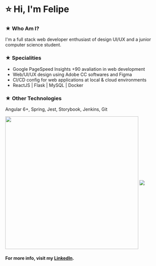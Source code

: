 # ⭐ Hi, I'm Felipe

### ★ Who Am I?
I'm a full stack web developer enthusiast of design UI/UX and a junior computer science student.

### ★ Specialities
- Google PageSpeed Insights +90 avaliation in web development
- Web/UI/UX design using Adobe CC softwares and Figma
- CI/CD config for web applications at local & cloud environments
- ReactJS | Flask | MySQL | Docker

### ★ Other Technologies
Angular 6+, Spring, Jest, Storybook, Jenkins, Git

<p> 
  <img align="center" width=420px src="https://github-readme-stats.vercel.app/api?username=alencarfff&show_icons=true&layout=compact&theme=radical" />
  <img align="center" src="https://github-readme-stats.vercel.app/api/top-langs/?username=alencarfff&show_icons=true&layout=compact&theme=radical" />
</p>


#### For more info, visit my <a href="https://www.linkedin.com/in/alencar-dev/">LinkedIn</a>.
